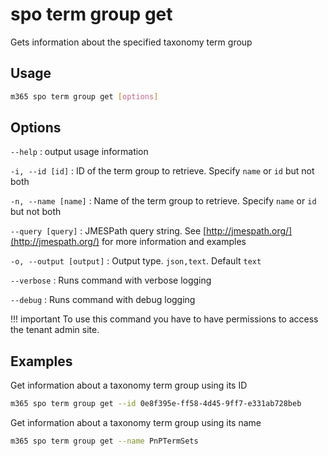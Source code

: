 # spo term group get

Gets information about the specified taxonomy term group

## Usage

```sh
m365 spo term group get [options]
```

## Options

`--help`
: output usage information

`-i, --id [id]`
: ID of the term group to retrieve. Specify `name` or `id` but not both

`-n, --name [name]`
: Name of the term group to retrieve. Specify `name` or `id` but not both

`--query [query]`
: JMESPath query string. See [http://jmespath.org/](http://jmespath.org/) for more information and examples

`-o, --output [output]`
: Output type. `json,text`. Default `text`

`--verbose`
: Runs command with verbose logging

`--debug`
: Runs command with debug logging

!!! important
    To use this command you have to have permissions to access the tenant admin site.

## Examples

Get information about a taxonomy term group using its ID

```sh
m365 spo term group get --id 0e8f395e-ff58-4d45-9ff7-e331ab728beb
```

Get information about a taxonomy term group using its name

```sh
m365 spo term group get --name PnPTermSets
```